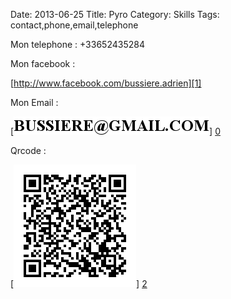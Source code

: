 Date: 2013-06-25
Title: Pyro
Category: Skills
Tags: contact,phone,email,telephone

[0]: static/images/bussiereemail.jpg  "Grande Version"
[1]: http://www.facebook.com/bussiere.adrien  "Grande Version"
[2]: static/images/qrcodecontact.jpg  "Qrcode"

Mon telephone :
+33652435284

Mon facebook :

[http://www.facebook.com/bussiere.adrien][1]

Mon Email :

[![Email bussiere](static/images/bussiereemail.jpg)] [0] 


Qrcode :

[![Qrcode](static/images/qrcodecontact.jpg)] [2] 

